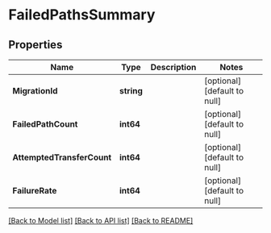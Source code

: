 # FailedPathsSummary

## Properties
Name | Type | Description | Notes
------------ | ------------- | ------------- | -------------
**MigrationId** | **string** |  | [optional] [default to null]
**FailedPathCount** | **int64** |  | [optional] [default to null]
**AttemptedTransferCount** | **int64** |  | [optional] [default to null]
**FailureRate** | **int64** |  | [optional] [default to null]

[[Back to Model list]](../README.md#documentation-for-models) [[Back to API list]](../README.md#documentation-for-api-endpoints) [[Back to README]](../README.md)

